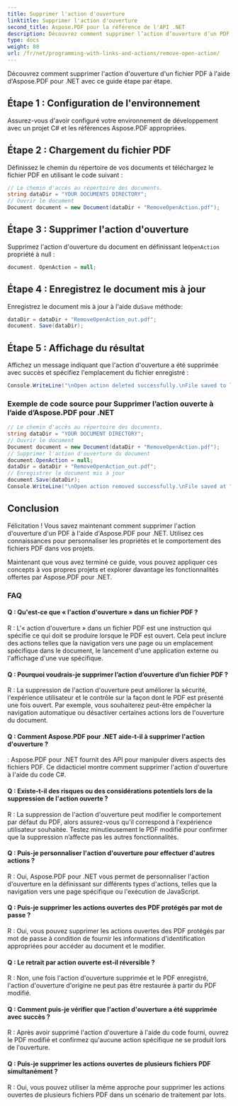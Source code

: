 ```yaml
---
title: Supprimer l'action d'ouverture
linktitle: Supprimer l'action d'ouverture
second_title: Aspose.PDF pour la référence de l'API .NET
description: Découvrez comment supprimer l’action d’ouverture d’un PDF à l’aide d’Aspose.PDF pour .NET.
type: docs
weight: 80
url: /fr/net/programming-with-links-and-actions/remove-open-action/
---
```

Découvrez comment supprimer l'action d'ouverture d'un fichier PDF à l'aide d'Aspose.PDF pour .NET avec ce guide étape par étape.

## Étape 1 : Configuration de l'environnement

Assurez-vous d'avoir configuré votre environnement de développement avec un projet C# et les références Aspose.PDF appropriées.

## Étape 2 : Chargement du fichier PDF

Définissez le chemin du répertoire de vos documents et téléchargez le fichier PDF en utilisant le code suivant :

```csharp
// Le chemin d'accès au répertoire des documents.
string dataDir = "YOUR DOCUMENTS DIRECTORY";
// Ouvrir le document
Document document = new Document(dataDir + "RemoveOpenAction.pdf");
```

## Étape 3 : Supprimer l'action d'ouverture

 Supprimez l'action d'ouverture du document en définissant le`OpenAction` propriété à null :

```csharp
document. OpenAction = null;
```

## Étape 4 : Enregistrez le document mis à jour

 Enregistrez le document mis à jour à l'aide du`Save` méthode:

```csharp
dataDir = dataDir + "RemoveOpenAction_out.pdf";
document. Save(dataDir);
```

## Étape 5 : Affichage du résultat

Affichez un message indiquant que l'action d'ouverture a été supprimée avec succès et spécifiez l'emplacement du fichier enregistré :

```csharp
Console.WriteLine("\nOpen action deleted successfully.\nFile saved to location: " + dataDir);
```

### Exemple de code source pour Supprimer l’action ouverte à l’aide d’Aspose.PDF pour .NET 
```csharp
// Le chemin d'accès au répertoire des documents.
string dataDir = "YOUR DOCUMENT DIRECTORY";
// Ouvrir le document
Document document = new Document(dataDir + "RemoveOpenAction.pdf");
// Supprimer l'action d'ouverture du document
document.OpenAction = null;
dataDir = dataDir + "RemoveOpenAction_out.pdf";
// Enregistrer le document mis à jour
document.Save(dataDir);
Console.WriteLine("\nOpen action removed successfully.\nFile saved at " + dataDir); 
```

## Conclusion

Félicitation ! Vous savez maintenant comment supprimer l'action d'ouverture d'un PDF à l'aide d'Aspose.PDF pour .NET. Utilisez ces connaissances pour personnaliser les propriétés et le comportement des fichiers PDF dans vos projets.

Maintenant que vous avez terminé ce guide, vous pouvez appliquer ces concepts à vos propres projets et explorer davantage les fonctionnalités offertes par Aspose.PDF pour .NET.

### FAQ 

#### Q : Qu'est-ce que « l'action d'ouverture » dans un fichier PDF ?

R : L'« action d'ouverture » dans un fichier PDF est une instruction qui spécifie ce qui doit se produire lorsque le PDF est ouvert. Cela peut inclure des actions telles que la navigation vers une page ou un emplacement spécifique dans le document, le lancement d'une application externe ou l'affichage d'une vue spécifique.

#### Q : Pourquoi voudrais-je supprimer l’action d’ouverture d’un fichier PDF ?

R : La suppression de l'action d'ouverture peut améliorer la sécurité, l'expérience utilisateur et le contrôle sur la façon dont le PDF est présenté une fois ouvert. Par exemple, vous souhaiterez peut-être empêcher la navigation automatique ou désactiver certaines actions lors de l'ouverture du document.

#### Q : Comment Aspose.PDF pour .NET aide-t-il à supprimer l'action d'ouverture ?

: Aspose.PDF pour .NET fournit des API pour manipuler divers aspects des fichiers PDF. Ce didacticiel montre comment supprimer l'action d'ouverture à l'aide du code C#.

#### Q : Existe-t-il des risques ou des considérations potentiels lors de la suppression de l'action ouverte ?

R : La suppression de l'action d'ouverture peut modifier le comportement par défaut du PDF, alors assurez-vous qu'il correspond à l'expérience utilisateur souhaitée. Testez minutieusement le PDF modifié pour confirmer que la suppression n’affecte pas les autres fonctionnalités.

#### Q : Puis-je personnaliser l'action d'ouverture pour effectuer d'autres actions ?

R : Oui, Aspose.PDF pour .NET vous permet de personnaliser l'action d'ouverture en la définissant sur différents types d'actions, telles que la navigation vers une page spécifique ou l'exécution de JavaScript.

#### Q : Puis-je supprimer les actions ouvertes des PDF protégés par mot de passe ?
R : Oui, vous pouvez supprimer les actions ouvertes des PDF protégés par mot de passe à condition de fournir les informations d'identification appropriées pour accéder au document et le modifier.

#### Q : Le retrait par action ouverte est-il réversible ?

R : Non, une fois l'action d'ouverture supprimée et le PDF enregistré, l'action d'ouverture d'origine ne peut pas être restaurée à partir du PDF modifié.

#### Q : Comment puis-je vérifier que l'action d'ouverture a été supprimée avec succès ?

R : Après avoir supprimé l'action d'ouverture à l'aide du code fourni, ouvrez le PDF modifié et confirmez qu'aucune action spécifique ne se produit lors de l'ouverture.

#### Q : Puis-je supprimer les actions ouvertes de plusieurs fichiers PDF simultanément ?

R : Oui, vous pouvez utiliser la même approche pour supprimer les actions ouvertes de plusieurs fichiers PDF dans un scénario de traitement par lots.